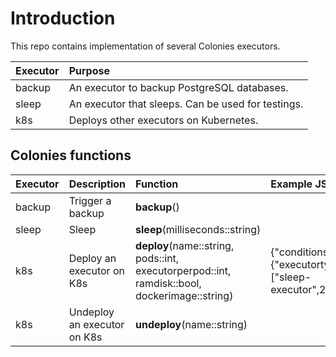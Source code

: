 # Introduction
This repo contains implementation of several Colonies executors. 

| Executor | Purpose                                            |
| :---     | :-----------                                       |
| backup   | An executor to backup PostgreSQL databases.        |
| sleep    | An executor that sleeps. Can be used for testings. |
| k8s      | Deploys other executors on Kubernetes.             |

## Colonies functions
| Executor | Description                 | Function                                                                                     | Example JSON                                                                                                                  |
| :---     | :-----------                | :-----------                                                                                 | :-----------                                                                                                                  |
| backup   | Trigger a backup            | **backup**()                                                                                 |                                                                                                                               |
| sleep    | Sleep                       | **sleep**(milliseconds::string)                                                              |                                                                                                                               |
| k8s      | Deploy an executor on K8s   | **deploy**(name::string, pods::int, executorperpod::int, ramdisk::bool, dockerimage::string) | {"conditions":{"executortype":"k8s"},"funcname":"deploy","args":["sleep-executor",2,5,false,"colonyos/sleepexecutor:v0.0.1"]} |
| k8s      | Undeploy an executor on K8s | **undeploy**(name::string)                                                                   |                                                                                                                               |

